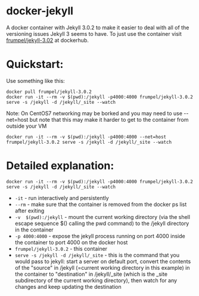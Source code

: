 # docker-jekyll

A docker container with Jekyll 3.0.2 to make it easier to deal with all of the versioning issues Jekyll 3 seems to have. To just use the container visit [frumpel/jekyll-3.02](https://hub.docker.com/r/frumpel/jekyll-3.0.2/) at dockerhub.

# Quickstart:

Use something like this:

```
docker pull frumpel/jekyll-3.0.2
docker run -it --rm -v $(pwd):/jekyll -p4000:4000 frumpel/jekyll-3.0.2 serve -s /jekyll -d /jekyll/_site --watch
```

Note: On CentOS7 networking may be borked and you may need to use --net=host but note that this may make it harder to get to the container from outside your VM

```
docker run -it --rm -v $(pwd):/jekyll -p4000:4000 --net=host  frumpel/jekyll-3.0.2 serve -s /jekyll -d /jekyll/_site --watch
```

# Detailed explanation:

```
docker run -it --rm -v $(pwd):/jekyll -p4000:4000 frumpel/jekyll-3.0.2 serve -s /jekyll -d /jekyll/_site --watch
```

* `-it` - run interactively and persistently
* `--rm` - make sure that the container is removed from the docker ps list after exiting
* `-v  $(pwd):/jekyll` - mount the current working directory (via the shell escape sequence $() calling the pwd command) to the /jekyll directory in the container
* `-p 4000:4000` - expose the jekyll process running on port 4000 inside the container to port 4000 on the docker host
* `frumpel/jekyll-3.0.2` - this container
* `serve -s /jekyll -d /jekyll/_site` - this is the command that you would pass to jekyll: start a server on default port, convert the contents of the "source" in /jekyll (=current working directory in this example) in the container to "destination" in /jekyll/_site (which is the _site subdirectory of the current working directory), then watch for any changes and keep updating the destination


